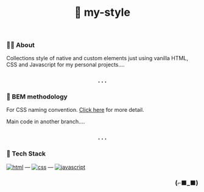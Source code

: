 <h1 align="center">💅 my-style</h1>

<br>

### 👨‍💻 About

Collections style of native and custom elements just using vanilla HTML, CSS and Javascript for my personal projects....

<h3 align="center">. . .</h3>

### 📝 BEM methodology

For CSS naming convention.
[Click here](https://en.bem.info/) for more detail.

Main code in another branch....

<h3 align="center">. . .</h3>

### 🧰 Tech Stack

[<img alt="html" src="https://img.shields.io/badge/HTML-239120?style=for-the-badge&logo=html5&logoColor=white" />](https://developer.mozilla.org/en-US/docs/Web/HTML) —
[<img alt="css" src="https://img.shields.io/badge/CSS-1572B6?style=for-the-badge&logo=css3&logoColor=white" />](https://developer.mozilla.org/en-US/docs/Web/CSS) —
[<img alt="javascript" src="https://img.shields.io/badge/JavaScript-323330?style=for-the-badge&logo=javascript&logoColor=F7DF1E" />](https://developer.mozilla.org/en-US/docs/Web/javascript)

<h3 align="right">(⌐■_■)</h3>
